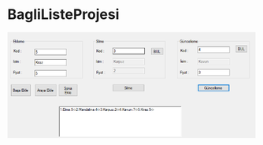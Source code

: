 # BagliListeProjesi
<img src="https://github.com/mustafaaaekici/BagliListeProjesi/blob/master/Ekran%20Resmi.PNG">
